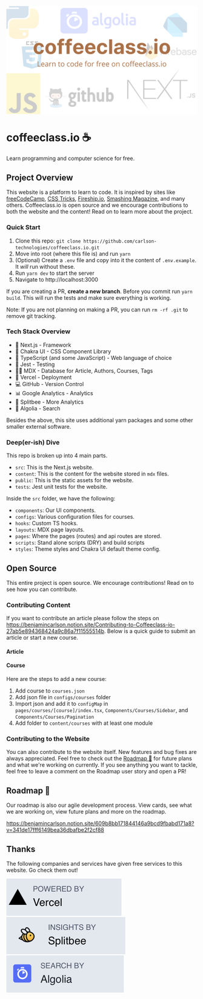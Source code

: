 ![coffeeclass.io header image](/public/github/readme.png)

# coffeeclass.io ☕

Learn programming and computer science for free.

## Project Overview

This website is a platform to learn to code. It is inspired by sites like [freeCodeCamp](https://www.freecodecamp.org), [CSS Tricks](https://css-tricks.com), [Fireship.io](https://fireship.io), [Smashing Magazine](https://www.smashingmagazine.com), and many others. Coffeeclass.io is open source and we encourage contributions to both the website and the content! Read on to learn more about the project.

### Quick Start

1. Clone this repo: `git clone https://github.com/carlson-technologies/coffeeclass.io.git`
2. Move into root (where this file is) and run `yarn`
3. (Optional) Create a `.env` file and copy into it the content of `.env.example`. It _will_ run without these.
4. Run `yarn dev` to start the server
5. Navigate to http://localhost:3000

If you are creating a PR, **create a new branch**. Before you commit run `yarn build`. This will run the tests and make sure everything is working.

Note: If you are not planning on making a PR, you can run `rm -rf .git` to remove git tracking.

### Tech Stack Overview

- 🚀 Next.js - Framework
- 🎨 Chakra UI - CSS Component Library
- 📜 TypeScript (and some JavaScript) - Web language of choice
- 🧪 Jest - Testing
- ✍🏼 MDX - Database for Article, Authors, Courses, Tags
- 🔺 Vercel - Deployment
- 💻 GitHub - Version Control
- 📊 Google Analytics - Analytics
- 🐝 Splitbee - More Analytics
- 🔎 Algolia - Search

Besides the above, this site uses additional yarn packages and some other smaller external software.

### Deep(er-ish) Dive

This repo is broken up into 4 main parts.

- `src`: This is the Next.js website.
- `content`: This is the content for the website stored in `mdx` files.
- `public`: This is the static assets for the website.
- `tests`: Jest unit tests for the website.

Inside the `src` folder, we have the following:

- `components`: Our UI components.
- `configs`: Various configuration files for courses.
- `hooks`: Custom TS hooks.
- `layouts`: MDX page layouts.
- `pages`: Where the pages (routes) and api routes are stored.
- `scripts`: Stand alone scripts (DRY) and build scripts
- `styles`: Theme styles and Chakra UI default theme config.

## Open Source

This entire project is open source. We encourage contributions! Read on to see how you can contribute.

### Contributing Content

If you want to contribute an article please follow the steps on https://benjamincarlson.notion.site/Contributing-to-Coffeeclass-io-27ab5e894368424a9c86a7f11555514b. Below is a quick guide to submit an article or start a new course. 

#### Article

#### Course

Here are the steps to add a new course:

1. Add course to `courses.json`
2. Add json file in `configs/courses` folder
3. Import json and add it to `configMap` in `pages/courses/[course]/index.tsx`, `Components/Courses/Sidebar`, and `Components/Courses/Pagination`
4. Add folder to `content/courses` with at least one module

### Contributing to the Website

You can also contribute to the website itself. New features and bug fixes are always appreciated. Feel free to check out the [Roadmap 🚗](https://benjamincarlson.notion.site/609b8bb171844146a9bcd9fbabd171a8?v=341de17fff6149bea36dbafbe2f2cf88) for future plans and what we're working on currently. If you see anything you want to tackle, feel free to leave a comment on the Roadmap user story and open a PR!

## Roadmap 🚗

Our roadmap is also our agile development process. View cards, see what we are working on, view future plans and more on the roadmap.

https://benjamincarlson.notion.site/609b8bb171844146a9bcd9fbabd171a8?v=341de17fff6149bea36dbafbe2f2cf88

## Thanks

The following companies and services have given free services to this website. Go check them out!

[![Vercel](/public/github/vercel.png)](https://vercel.com/?utm_source=carlson-technologies&utm_campaign=oss)
[![Splitbee](/public/github/splitbee.png)](https://splitbee.io)
[![Algolia](/public/github/algolia.png)](https://www.algolia.com)